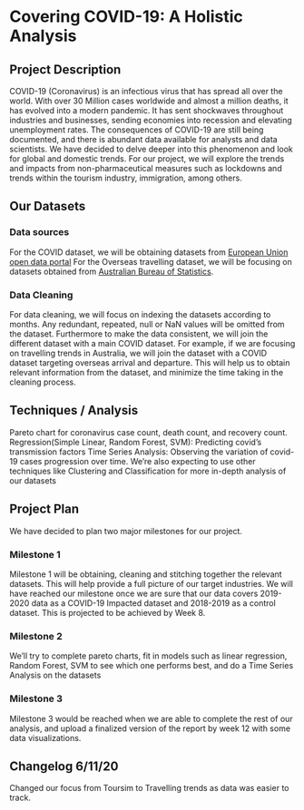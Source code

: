 # Covering COVID-19: A Holistic Analysis

## Project Description
COVID-19 (Coronavirus) is an infectious virus that has spread all over the world. With over 30 Million cases worldwide and almost a million deaths, it has evolved into a modern pandemic. It has sent shockwaves throughout industries and businesses, sending economies into recession and elevating unemployment rates. The consequences of COVID-19 are still being documented, and there is abundant data available for analysts and data scientists. 
We have decided to delve deeper into this phenomenon and look for global and domestic trends. For our project, we will explore the trends and impacts from non-pharmaceutical measures such as lockdowns and trends within the tourism industry, immigration, among others.
## Our Datasets
### Data sources 
For the COVID dataset, we will be obtaining datasets from [European Union open data portal](https://data.europa.eu/euodp/en/data/dataset/covid-19-coronavirus-data) 
 For the Overseas travelling dataset, we will be focusing on datasets obtained from [Australian Bureau of Statistics](https://www.abs.gov.au/).
 
### Data Cleaning
For data cleaning, we will focus on indexing the datasets according to months. Any redundant, repeated, null or NaN values will be omitted from the dataset. Furthermore to make the data consistent, we will join the different dataset with a main COVID dataset. For example, if we are focusing on travelling trends in Australia, we will join the dataset with a COVID dataset targeting overseas arrival and departure. This will help us to obtain relevant information from the dataset, and minimize the time taking in the cleaning process.

## Techniques / Analysis
Pareto chart for coronavirus case count, death count, and recovery count. 
Regression(Simple Linear, Random Forest, SVM): Predicting covid’s transmission factors
Time Series Analysis: Observing the variation of covid-19 cases progression over time.
We’re also expecting to use other techniques like Clustering and Classification for more in-depth analysis of our datasets
## Project Plan 
We have decided to plan two major milestones for our project.
### Milestone 1
Milestone 1 will be obtaining, cleaning and stitching together the relevant datasets. This will help provide a full picture of our target industries. We will have reached our milestone once we are sure that our data covers 2019-2020 data as a COVID-19 Impacted dataset and 2018-2019 as a control dataset. This is projected to be achieved by Week 8. 
### Milestone 2
We’ll try to complete pareto charts, fit in models such as linear regression, Random Forest, SVM to see which one performs best, and do a Time Series Analysis on the datasets
### Milestone 3
Milestone 3 would be reached when we are able to complete the rest of our analysis, and upload a finalized version of the report by week 12 with some data visualizations.

## Changelog 6/11/20
Changed our focus from Toursim to Travelling trends as data was easier to track.
